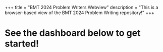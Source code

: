 +++ 
title = "BMT 2024 Problem Writers Webview" 
description = "This is a browser-based view of the BMT 2024 Problem Writing repository!"
+++
 # See the dashboard below to get started!

